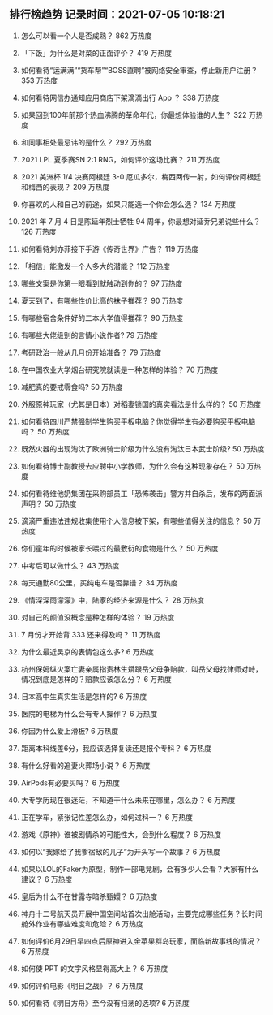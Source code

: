 
## 排行榜趋势 记录时间：2021-07-05 10:18:21
  
  1. 怎么可以看一个人是否成熟？ 862 万热度
    
  2. 「下饭」为什么是对菜的正面评价？ 419 万热度
    
  3. 如何看待“运满满”“货车帮”“BOSS直聘”被网络安全审查，停止新用户注册？ 353 万热度
    
  4. 如何看待网信办通知应用商店下架滴滴出行 App ？ 338 万热度
    
  5. 如果回到100年前那个热血沸腾的革命年代，你最想体验谁的人生？ 322 万热度
    
  6. 和同事相处最忌讳的是什么？ 292 万热度
    
  7. 2021 LPL 夏季赛SN 2:1 RNG，如何评价这场比赛？ 211 万热度
    
  8. 2021 美洲杯 1/4 决赛阿根廷 3-0 厄瓜多尔，梅西两传一射，如何评价阿根廷和梅西的表现？ 209 万热度
    
  9. 你喜欢的人和自己的前途，如果只能选一个你会怎么选？ 134 万热度
    
  10. 2021 年 7 月 4 日是陈延年烈士牺牲 94 周年，你最想对延乔兄弟说些什么？ 126 万热度
    
  11. 如何看待刘亦菲接下手游《传奇世界》广告？ 119 万热度
    
  12. 「相信」能激发一个人多大的潜能？ 112 万热度
    
  13. 哪些文案是你第一眼看到就触动到你的？ 97 万热度
    
  14. 夏天到了，有哪些性价比高的袜子推荐？ 90 万热度
    
  15. 有哪些宿舍条件好的二本大学值得推荐？ 90 万热度
    
  16. 有哪些大佬级别的言情小说作者? 79 万热度
    
  17. 考研政治一般从几月份开始准备？ 79 万热度
    
  18. 在中国农业大学烟台研究院就读是一种怎样的体验？ 70 万热度
    
  19. 减肥真的要戒零食吗? 50 万热度
    
  20. 外服原神玩家（尤其是日本）对稻妻锁国的真实看法是什么样的？ 50 万热度
    
  21. 如何看待四川严禁强制学生购买平板电脑？你觉得学生有必要购买平板电脑吗？ 50 万热度
    
  22. 既然火器的出现淘汰了欧洲骑士阶级为什么没有淘汰日本武士阶级? 50 万热度
    
  23. 如何看待博士副教授去应聘中小学教师，为什么会有这种现象存在？ 50 万热度
    
  24. 如何看待维他奶集团在采购部员工「恐怖袭击」警方并自杀后，发布的两面派声明？ 50 万热度
    
  25. 滴滴严重违法违规收集使用个人信息被下架，有哪些值得关注的信息？ 50 万热度
    
  26. 你们童年的时候被家长喂过的最敷衍的食物是什么？ 50 万热度
    
  27. 中考后可以做什么？ 43 万热度
    
  28. 每天通勤80公里，买纯电车是否靠谱？ 34 万热度
    
  29. 《情深深雨濛濛》中，陆家的经济来源是什么？ 28 万热度
    
  30. 对自己的颜值没概念是种怎样的体验？ 19 万热度
    
  31. 7 月份才开始背 333 还来得及吗？ 11 万热度
    
  32. 为什么最近吴京的表情包这么多? 6 万热度
    
  33. 杭州保姆纵火案亡妻亲属指责林生斌跟岳父母争赔款，叫岳父母找律师对峙，情况到底是怎样的？赔款应该怎么分？ 6 万热度
    
  34. 日本高中生真实生活是怎样的? 6 万热度
    
  35. 医院的电梯为什么会有专人操作？ 6 万热度
    
  36. 你因为什么爱上滑板? 6 万热度
    
  37. 距离本科线差6分，我应该选择复读还是报个专科？ 6 万热度
    
  38. 有什么好看的追妻火葬场小说？ 6 万热度
    
  39. AirPods有必要买吗？ 6 万热度
    
  40. 大专学历现在很迷茫，不知道干什么未来在哪里，怎么办？ 6 万热度
    
  41. 正在学车，紧张记性差怎么办，如何过科一？ 6 万热度
    
  42. 游戏《原神》谁被剧情杀的可能性大，会到什么程度？ 6 万热度
    
  43. 如何以“我嫁给了我爹宿敌的儿子”为开头写一个故事？ 6 万热度
    
  44. 如果以LOL的Faker为原型，制作一部电竞剧，会有多少人会看？大家有什么建议？ 6 万热度
    
  45. 皇后为什么不在甘露寺暗杀甄嬛？ 6 万热度
    
  46. 神舟十二号航天员开展中国空间站首次出舱活动，主要完成哪些任务？长时间舱外作业有哪些难度和危险？ 6 万热度
    
  47. 如何评价6月29日早四点后原神进入金苹果群岛玩家，面临新故事线的情况？ 6 万热度
    
  48. 如何使 PPT 的文字风格显得高大上？ 6 万热度
    
  49. 如何评价电影《明日之战》？ 6 万热度
    
  50. 如何看待《明日方舟》至今没有扫荡的选项? 6 万热度
    